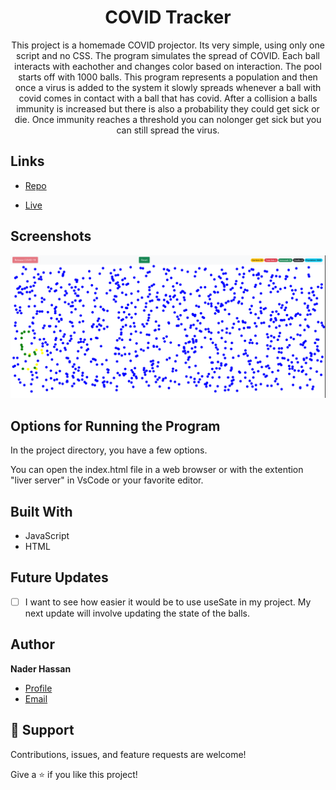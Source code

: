 <h1 align="center">COVID Tracker</h1>

<p align="center">
This project is a homemade COVID projector. Its very simple, using only one script and no CSS. The program simulates the spread of COVID. Each ball interacts with
eachother and changes color based on interaction. The pool starts off with 1000 balls. This program represents a population
  and then once a virus is added to the system it slowly spreads whenever a ball
  with covid comes in contact with a ball that has covid. After a collision a balls immunity 
  is increased but there is also a probability they could get sick or die. Once immunity reaches a
  threshold you can nolonger get sick but you can still spread the virus.
</p>

## Links

- [Repo](<https://github.com/naderhassan001/frontend-covidtracker> "<project-name> Repo")

- [Live](<http://covidtrackerfrontend.s3-website-us-east-1.amazonaws.com/> "Live View")

## Screenshots

![Home Page](covid.png "Home Page")

## Options for Running the Program 

In the project directory, you have a few options.

You can open the index.html file in a web browser or with the extention "liver server" in VsCode or your favorite editor. 


## Built With

- JavaScript
- HTML

## Future Updates

- [ ] I want to see how easier it would be to use useSate in my project. My next update will involve updating the state of the balls. 
## Author

**Nader Hassan**

- [Profile](https://github.com/naderhassan001 "Nader Hassan")
- [Email](mailto:nader.hassan001@gmail.com "Hi!")

## 🤝 Support

Contributions, issues, and feature requests are welcome!

Give a ⭐️ if you like this project!
